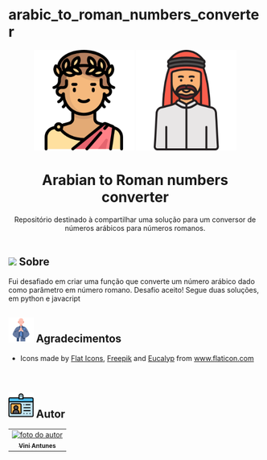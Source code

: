 # arabic_to_roman_numbers_converter
 
<p align="center">
  <img src="images/roman.png" float="center" width=200px/>
  <img src="images/arabian.png" float="center" width=200px/>
</p>

<h1 align="center"> Arabian to Roman numbers converter  </h1>
<div align="center"> Repositório destinado à compartilhar uma solução para um conversor de números arábicos para números romanos. </div>
<br>

<h2><img src="images/idea.png" width=60px/> Sobre </h2>
<p> Fui desafiado em criar uma função que converte um número arábico dado como parâmetro em número romano. Desafio aceito! Segue duas soluções, em python e javacript </p>

<h2><img src="https://raw.githubusercontent.com/ViniViniAntunes/Prevendo_Valor_de_Aluguel_em_SP/master/Previsao_valor_aluguel/images/agradecimentos.svg" width=50px/> Agradecimentos </h2>
  <div>
    <p>
      <ul>
        <adress>
          <li>Icons made by <a target="_blank" href="https://www.flaticon.com/authors/flat-icons" title="Flat Icons">Flat Icons</a>, <a target="_blank" href="https://www.freepik.com" title="Freepik">Freepik</a> and <a target="_blank" href="https://www.flaticon.com/authors/eucalyp" title="Eucalyp">Eucalyp</a> from <a target="_blank" href="https://www.flaticon.com/" title="Flaticon">www.flaticon.com</a></li>
        </adress>
      </ul>
    </p>
  </div>
<br>
<h2><img src="https://raw.githubusercontent.com/ViniViniAntunes/Prevendo_Valor_de_Aluguel_em_SP/master/Previsao_valor_aluguel/images/autor.svg" width=50px/> Autor </h2>
  <table>
    <tr>
      <td align="center"><a target="_blank" href="https://viniviniantunes.github.io/" target="_blank"><img src="https://avatars0.githubusercontent.com/u/57882903?s=460&u=caee8cc76060b036952e169feba0449f2d43519e&v=4" width="140px;" alt="foto do autor"/><br><sub><b>Vini Antunes</b></sub></a><br></td>
    <tr>
  </table>
